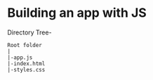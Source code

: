 # Building an app with JS

Directory Tree-

```
Root folder
|
|-app.js
|-index.html
|-styles.css
```

